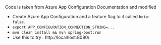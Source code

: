 Code is taken from Azure App Configuration Documentation and modified

- Create Azure App Configuration and a feature flag to it called `beta: false`.
- `export APP_CONFIGURATION_CONNECTION_STRING=...`
- `mvn clean install && mvn spring-boot:run`
-  Use this to try : http://localhost:8080/
